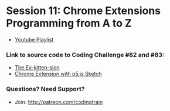 # Session 11: Chrome Extensions<br />Programming from A to Z
* [Youtube Playlist](https://www.youtube.com/watch?v=hkOTAmmuv_4&list=PLRqwX-V7Uu6bL9VOMT65ahNEri9uqLWfS)


### Link to source code to Coding Challenge #82 and #83:
* [The Ex-kitten-sion](https://github.com/CodingTrain/Rainbow-Code/tree/master/challenges/CC_82_Image_Chrome_Extension_The_Ex-Kitten-sion)
* [Chrome Extension with p5.js Sketch](https://github.com/CodingTrain/Rainbow-Code/tree/master/challenges/CC_83_Chrome_Extenstion_with_p5js_Sketch)

### Questions? Need Support?
* Join: http://patreon.com/codingtrain
